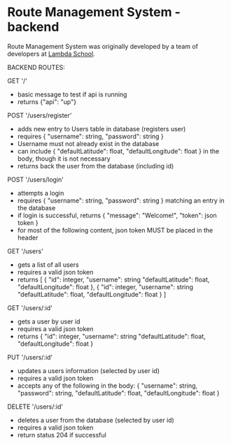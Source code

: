 # Route Management System - backend

Route Management System was originally developed by a team of developers at
[Lambda School](https://github.com/LambdaSchool).


BACKEND ROUTES:

GET '/'
  - basic message to test if api is running
  - returns {"api": "up"}

POST '/users/register'
  - adds new entry to Users table in database (registers user)
  - requires { "username": string, "password": string }
  - Username must not already exist in the database
  - can include { "defaultLatitude": float, "defaultLongitude": float } in the body, though it is not necessary
  - returns back the user from the database (including id)

POST '/users/login'
  - attempts a login
  - requires { "username": string, "password": string } matching an entry in the database
  - if login is successful, returns { "message": "Welcome!", "token": json token }
  - for most of the following content, json token MUST be placed in the header

GET '/users'
  - gets a list of all users
  - requires a valid json token
  - returns [
    { "id": integer, "username": string "defaultLatitude": float, "defaultLongitude": float },
    { "id": integer, "username": string "defaultLatitude": float, "defaultLongitude": float }
    ]

GET '/users/:id'
  - gets a user by user id
  - requires a valid json token
  - returns { "id": integer, "username": string "defaultLatitude": float, "defaultLongitude": float }

PUT '/users/:id'
  - updates a users information (selected by user id)
  - requires a valid json token
  - accepts any of the following in the body: { "username": string, "password": string, "defaultLatitude": float, "defaultLongitude": float }

DELETE '/users/:id'
  - deletes a user from the database (selected by user id)
  - requires a valid json token
  - return status 204 if successful